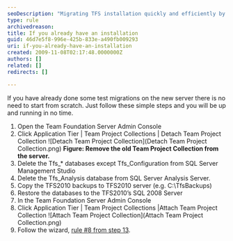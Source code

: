 ```yaml
---
seoDescription: "Migrating TFS installation quickly and efficiently by detaching team project collections, deleting databases, restoring backups, and attaching projects."
type: rule
archivedreason: 
title: If you already have an installation
guid: 46d7e5f8-996e-425b-833e-a490fb009293
uri: if-you-already-have-an-installation
created: 2009-11-08T02:17:48.0000000Z
authors: []
related: []
redirects: []

---
```


If you have already done some test migrations on the new server there is no need to start from scratch. Just follow these simple steps and you will be up and running in no time.

1. Open the Team Foundation Server Admin Console
2. Click Application Tier | Team Project Collections | Detach Team Project Collection
![Detach Team Project Collection](Detach Team Project Collection.png) 
**Figure: Remove the old Team Project Collection from the server.**
3. Delete the Tfs\_\* databases except Tfs\_Configuration from SQL Server Management Studio
4. Delete the Tfs\_Analysis database from SQL Server Analysis Server.
5. Copy the TFS2010 backups to TFS2010 server (e.g. C:\TfsBackups)
6. Restore the databases to the TFS2010’s SQL 2008 Server
7. In the Team Foundation Server Admin Console
8. Click Application Tier | Team Project Collections |Attach Team Project Collection
![Attach Team Project Collection](Attach Team Project Collection.png)
9. Follow the wizard, [rule #8 from step 13](/do-you-know-how-to-upgrade-your-tfs2008-databases).





<!--endintro-->
